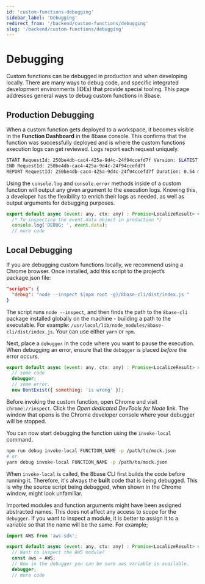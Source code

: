 ```yaml
---
id: 'custom-functions-debugging'
sidebar_label: 'Debugging'
redirect_from: '/backend/custom-functions/debugging'
slug: '/backend/custom-functions/debugging'
---
```

# Debugging

Custom functions can be debugged in production and when developing locally. There are many ways to debug code, and specific integrated development environments (IDEs) that provide special tooling. This page addresses general ways to debug custom functions in 8base.

## Production Debugging

<!-- ![Production logs for custom functions](../../_images/custom function-searching-logs.gif) -->

When a custom function gets deployed to a workspace, it becomes visible in the **Function Dashboard** in the 8base console. This confirms that the function was successfully deployed and is where the custom functions execution logs can get reviewed. Logs report each request uniquely.

```bash
START RequestId: 250be4db-cac4-425a-9d4c-24f94ccefd7f Version: $LATEST
END RequestId: 250be4db-cac4-425a-9d4c-24f94ccefd7f
REPORT RequestId: 250be4db-cac4-425a-9d4c-24f94ccefd7f Duration: 0.54 ms Billed Duration: 100 ms Memory Size: 1536 MB Max Memory Used: 88 MB XRAY TraceId: 1-5d794811-0a64a1f6f0c03eb43a0df3b0 SegmentId: 3353cda75bd91f53 Sampled: false
```

Using the `console.log` and `console.error` methods inside of a custom function will output any given argument to the execution logs. Knowing this, a developer has the flexibility to enrich their logs as needed, as well as output arguments for debugging purposes.

```javascript
export default async (event: any, ctx: any) : Promise<LocalizeResult> => {
  /* To inspecting the event.data object in production */
  console.log('DEBUG: ', event.data);
  // more code
```

## Local Debugging

If you are debugging custom functions locally, we recommend using a Chrome browser. Once installed, add this script to the project’s package.json file:

```json
"scripts": {
  "debug": "node --inspect $(npm root -g)/8base-cli/dist/index.js "
}
```

The script runs `node --inspect`, and then finds the path to the `8base-cli` package installed globally on the machine - building a path to the executable. For example: `/usr/local/lib/node_modules/8base-cli/dist/index.js`. Your can use either `yarn` or `npm`.

Next, place a `debugger` in the code where you want to pause the execution. When debugging an error, ensure that the `debugger` is placed _before_ the error occurs.

```javascript
export default async (event: any, ctx: any) : Promise<LocalizeResult> => {
  // some code
  debugger;
  // some error.
  new DontExist({ something: 'is wrong' });
```

Before invoking the custom function, open Chrome and visit `chrome://inspect`. Click the _Open dedicated DevTools for Node_ link. The window that opens is the Chrome developer console where your debugger will be stopped.

You can now start debugging the function using the `invoke-local` command.

```bash
npm run debug invoke-local FUNCTION_NAME -p /path/to/mock.json
# or
yarn debug invoke-local FUNCTION_NAME -p /path/to/mock.json
```

When `invoke-local` is called, the 8base CLI first builds the code before running it. Therefore, it's always the **built** code that is being debugged. This is why the source script being debugged, when shown in the Chrome window, might look unfamiliar.

Imported modules and function arguments might have been assigned abstracted names. This does not affect any access to scope for the `debugger`. If you want to inspect a module, it is better to assign it to a variable so that the name will be the same. For example;

```javascript
import AWS from 'aws-sdk';

export default async (event: any, ctx: any) : Promise<LocalizeResult> => {
  // Want to inspect the AWS module?
  const aws = AWS;
  // Now in the debugger you can be sure aws variable is available.
  debugger;
  // more code
```

